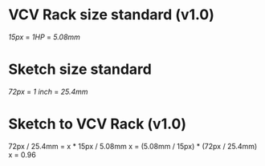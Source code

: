 # VCV Rack size standard (v1.0)

_15px_ = _1HP_ = _5.08mm_

# Sketch size standard

_72px_ = _1 inch_ = _25.4mm_

# Sketch to VCV Rack (v1.0)

72px / 25.4mm = x * 15px / 5.08mm
x = (5.08mm / 15px) * (72px / 25.4mm)
x = 0.96
